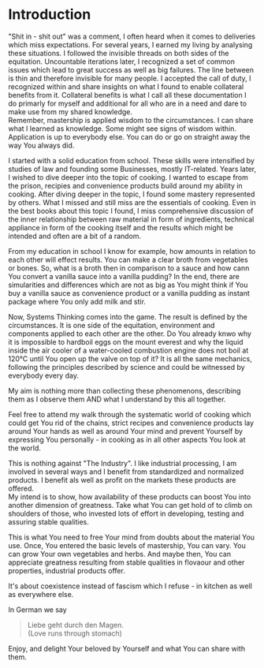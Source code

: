 # Introduction
"Shit in - shit out" was a comment, I often heard when it comes to deliveries which miss expectations. For several years, I earned my living by analysing these situations. I followed the invisible threads on both sides of the equitation.
Uncountable iterations later, I recognized a set of common issues which lead to great success as well as big failures. The line between is thin and therefore invisible for many people.
I accepted the call of duty, I recognized within and share insights on what I found to enable collateral benefits from it. Collateral benefits is what I call all these documentation I do primarly for myself and additional for all who are in a need and dare to make use from my shared knowledge.  
Remember, mastership is applied wisdom to the circumstances. I can share what I learned as knowledge. Some might see signs of wisdom within. Application is up to everybody else. You can do or go on straight away the way You always did.

I started with a solid education from school. These skills were intensified by studies of law and founding some Businesses, mostly IT-related. Years later, I wished to dive deeper into the topic of cooking. I wanted to escape from the prison, recipies and convenience products build around my ability in cooking. After diving deeper in the topic, I found some mastery represented by others. What I missed and still miss are the essentials of cooking. Even in the best books about this topic I found, I miss comprehensive discussion of the inner relationship between raw material in form of ingredients, technical appliance in form of the cooking itself and the results which might be intended and often are a bit of a random.

From my education in school I know for example, how amounts in relation to each other will effect results. You can make a clear broth from vegetables or bones. So, what is a broth then in comparison to a sauce and how cann You convert a vanilla sauce into a vanilla pudding? In the end, there are simularities and differences which are not as big as You might think if You buy a vanilla sauce as convenience product or a vanilla pudding as instant package where You only add milk and stir.

Now, Systems Thinking comes into the game. The result is defined by the circumstances. It is one side of the equitation, environment and components applied to each other are the other. Do You already knwo why it is impossible to hardboil eggs on the mount everest and why the liquid inside the air cooler of a water-cooled combustion engine does not boil at 120°C until You open up the valve on top of it?
It is all the same mechanics, following the principles described by science and could be witnessed by everybody every day.

My aim is nothing more than collecting these phenomenons, describing them as I observe them AND what I understand by this all together.

Feel free to attend my walk through the systematic world of cooking which could get You rid of the chains, strict recipes and convenience products lay around Your hands as well as around Your mind and prevent Yourself by expressing You personally - in cooking as in all other aspects You look at the world.

This is nothing against "The Industry". I like industrial processing, I am involved in several ways and I benefit from standardized and normalized products. I benefit als well as profit on the markets these products are offered.  
My intend is to show, how availability of these products can boost You into another dimension of greatness. Take what You can get hold of to climb on shoulders of those, who invested lots of effort in developing, testing and assuring stable qualities.

This is what You need to free Your mind from doubts about the material You use. Once, You entered the basic levels of mastership, You can vary. You can grow Your own vegetables and herbs. And maybe then, You can appreciate greatness resulting from stable qualities in flovaour and other properties, industrial products offer.

It's about coexistence instead of fascism which I refuse - in kitchen as well as everywhere else.

In German we say

> Liebe geht durch den Magen.  
> (Love runs through stomach)

Enjoy, and delight Your beloved by Yourself and what You can share with them.